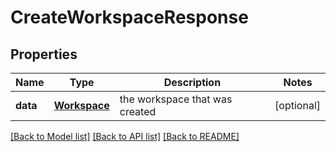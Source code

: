 # CreateWorkspaceResponse

## Properties
Name | Type | Description | Notes
------------ | ------------- | ------------- | -------------
**data** | [**Workspace**](Workspace.md) | the workspace that was created | [optional] 

[[Back to Model list]](../README.md#documentation-for-models) [[Back to API list]](../README.md#documentation-for-api-endpoints) [[Back to README]](../README.md)


